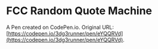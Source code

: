 # FCC Random Quote Machine

A Pen created on CodePen.io. Original URL: [https://codepen.io/3dg3runner/pen/eYQQRVd](https://codepen.io/3dg3runner/pen/eYQQRVd).

